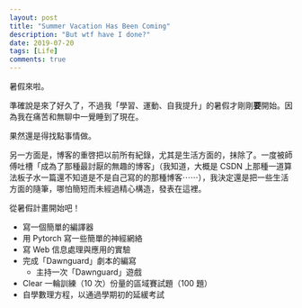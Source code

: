 ```yaml
---
layout: post
title: "Summer Vacation Has Been Coming"
description: "But wtf have I done?"
date: 2019-07-20
tags: [Life]
comments: true
---
```


暑假來啦。

準確說是來了好久了，不過我「學習、運動、自我提升」的暑假才剛剛**要**開始。因為我在痛苦和無聊中一覺睡到了現在。

果然還是得找點事情做。

另一方面是，博客的重啓把以前所有紀錄，尤其是生活方面的，抹除了。一度被師傅吐槽「成為了那種最討厭的無趣的博客」（我知道，大概是 CSDN 上那種一道算法板子水一篇還不知道是不是自己寫的的那種博客⋯⋯），我決定還是把一些生活方面的隨筆，哪怕簡短而未經過精心構造，發表在這裡。

從暑假計畫開始吧！

+ 寫一個簡單的編譯器
+ 用 Pytorch 寫一些簡單的神經網絡
+ 寫 Web 信息處理與應用的實驗
+ 完成「Dawnguard」劇本的編寫
  + 主持一次「Dawnguard」遊戲
+ Clear 一輪訓練（10 次）份量的區域賽試題（100 題）
+ 自學數理方程，以通過學期初的延緩考試